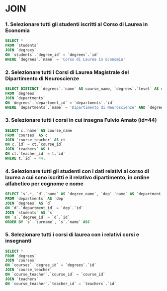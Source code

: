 # JOIN

### 1. Selezionare tutti gli studenti iscritti al Corso di Laurea in Economia
``` sql
SELECT *
FROM `students`
JOIN `degrees`
ON `students`.`degree_id` = `degrees`.`id`
WHERE `degrees`.`name` = 'Corso di Laurea in Economia'
```

### 2. Selezionare tutti i Corsi di Laurea Magistrale del Dipartimento di Neuroscienze
``` sql
SELECT DISTINCT `degrees`.`name` AS course_name, `degrees`.`level` AS course_level
FROM `degrees`
JOIN `departments`
ON `degrees`.`department_id` = `departments`.`id`
WHERE `departments`.`name` = 'Dipartimento di Neuroscienze' AND `degrees`.`level` = 'Magistrale'
```

### 3. Selezionare tutti i corsi in cui insegna Fulvio Amato (id=44)
``` sql
SELECT c.`name` AS course_name
FROM `courses` AS c
JOIN `course_teacher` AS ct 
ON c.`id` = ct.`course_id`
JOIN `teachers` AS t 
ON ct.`teacher_id` = t.`id`
WHERE t.`id` = 44;
```

### 4. Selezionare tutti gli studenti con i dati relativi al corso di laurea a cui sono iscritti e il relativo dipartimento, in ordine alfabetico per cognome e nome
``` sql
SELECT `s`.*, `d`.`name` AS `degree_name`, `dep`.`name` AS `department_name`
FROM `departments` AS `dep`
JOIN `degrees` AS `d`
ON `d`.`department_id` = `dep`.`id`
JOIN `students` AS `s`
ON `s`.`degree_id` = `d`.`id`
ORDER BY `s`.`surname`, `s`.`name` ASC
```

### 5. Selezionare tutti i corsi di laurea con i relativi corsi e insegnanti
``` sql
SELECT *
FROM `degrees`
JOIN `courses`
ON `courses`.`degree_id` = `degrees`.`id`
JOIN `course_teacher`
ON `course_teacher`.`course_id` = `course_id`
JOIN `teachers`
ON `course_teacher`.`teacher_id` = `teachers`.`id`
```